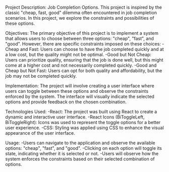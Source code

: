 Project Description: Job Completion Options.
This project is inspired by the classic "cheap, fast, good" dilemma often encountered in job completion scenarios. In this project, we explore the constraints and possibilities of these options.

Objectives:
The primary objective of this project is to implement a system that allows users to choose between three options: "cheap", "fast", and "good". However, there are specific constraints imposed on these choices:
-Cheap and Fast: Users can choose to have the job completed quickly and at a low cost, but the quality might not be optimal.
-Good but Not Cheap: Users can prioritize quality, ensuring that the job is done well, but this might come at a higher cost and not necessarily completed quickly.
-Good and Cheap but Not Fast: Users can opt for both quality and affordability, but the job may not be completed quickly.

Implementation:
  The project will involve creating a user interface where users can toggle between these options and observe the constraints enforced by the system. The interface will visually indicate the selected options and provide feedback on the chosen combination.

Technologies Used:
-React: The project was built using React to create a dynamic and interactive user interface.
-React Icons (BiToggleLeft, BiToggleRight): Icons was used to represent the toggle options for a better user experience.
-CSS: Styling was applied using CSS to enhance the visual appearance of the user interface.

Usage:
-Users can navigate to the application and observe the available options: "cheap", "fast", and "good".
-Clicking on each option will toggle its state, indicating whether it is selected or not.
-Users will observe how the system enforces the constraints based on their selected combination of options.
